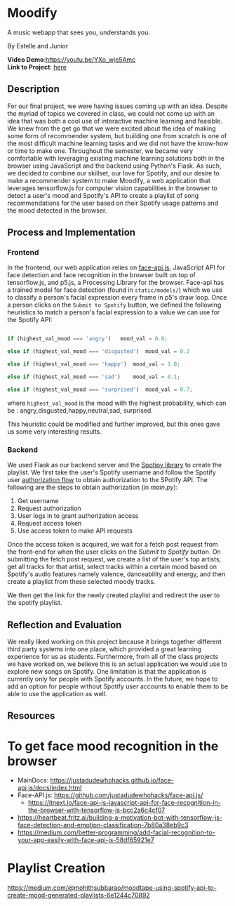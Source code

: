 # Moodify
A music webapp that sees you, understands you.    

By Estelle and Junior      

**Video Demo**:https://youtu.be/YXo_wje5Amc    
**Link to Project**: <a href="https://music-moodify.herokuapp.com/">here</a> 

## Description
For our final project, we were having issues coming up with an idea. Despite the myriad of topics we covered in class, we could not come up with an idea that was both a cool use of interactive machine learning and feasible. We knew from the get go that we were excited about the idea of making some form of recommender system, but building one from scratch is one of the most difficult machine learning tasks and we did not have the know-how or time to make one. Throughout the semester, we became very comfortable with leveraging existing machine learning solutions both in the browser using JavaScript and the backend using Python's Flask. As such, we decided to combine our skillset, our love for Spotify, and our desire to make a recommender system to make Moodify, a web application that leverages tensorflow.js for computer vision capabilities in the browser to detect a user's mood and Spotify's API to create a playlist of song recommendations for the user based on their Spotify usage patterns and the mood detected in the browser. 



## Process and Implementation

### Frontend 

In the frontend, our web application relies on <a href="https://github.com/justadudewhohacks/face-api.js/"> face-api.js</a>, JavaScript API for face detection and face recognition in the browser built on top of tensorflow.js, and p5.js, a Processing Library for the browser. Face-api has a trained model for face detection (found in ```static/models/```) which we use to classify a person's facial expression every frame in p5's draw loop. Once a person clicks on the ```Submit to Spotify``` button, we defined the following heuristics to match a person's facial expression to a value we can use for the Spotify API:


```javascript

if (highest_val_mood === 'angry')   mood_val = 0.0;

else if (highest_val_mood === 'disgusted')  mood_val = 0.2

else if (highest_val_mood === 'happy')  mood_val = 1.0;

else if (highest_val_mood === 'sad')    mood_val = 0.1;

else if (highest_val_mood === 'surprised')  mood_val = 0.7;

```
where ```highest_val_mood``` is the mood with the highest probability, which can be : angry,disgusted,happy,neutral,sad, surprised. 

This heuristic could be modified and further improved, but this ones gave us some very interesting results. 

### Backend
We used Flask as our backend server and the <a href='https://spotipy.readthedocs.io/en/2.16.1/'>Spotipy library</a> to create the playlist. We first take the user's Spotify username and follow the Spotify user <a href='https://developer.spotify.com/documentation/general/guides/authorization-guide/'>authorization flow</a> to obtain authorization to the SPotify API. The following are the steps to obtain authorization (in *main.py*):
1. Get username 
2. Request authorization
3. User logs in to grant authorization access
4. Request access token
5. Use access token to make API requests

Once the access token is acquired, we wait for a fetch post request from the front-end for when the user clicks on the *Submit to Spotify* button.
On submitting the fetch post request, we create a list of the user's top artists, get all tracks for that artist, select tracks within a certain mood based on Spotify's audio features namely valence, danceability and energy, and then create a playlist from these selected moody tracks.

We then get the link for the newly created playlist and redirect the user to the spotify playlist.

## Reflection and Evaluation
We really liked working on this project because it brings together different third party systems into one place, which provided a great learning experience for us as students. Furthermore, from all of the class projects we have worked on, we believe this is an actual application we would use to explore new songs on Spotify. One limitation is that the application is currently only for people with Spotify accounts. In the future, we hope to add an option for people without Spotify user accounts to enable them to be able to use the application as well.




## Resources

# To get face mood recognition in the browser
- MainDocs: https://justadudewhohacks.github.io/face-api.js/docs/index.html
- Face-API.js: https://github.com/justadudewhohacks/face-api.js/
    - https://itnext.io/face-api-js-javascript-api-for-face-recognition-in-the-browser-with-tensorflow-js-bcc2a6c4cf07
- https://heartbeat.fritz.ai/building-a-motivation-bot-with-tensorflow-js-face-detection-and-emotion-classification-7b80a38eb9c3
- https://medium.com/better-programming/add-facial-recognition-to-your-app-easily-with-face-api-js-58df65921e7

# Playlist Creation
https://medium.com/@mohithsubbarao/moodtape-using-spotify-api-to-create-mood-generated-playlists-6e1244c70892
